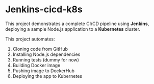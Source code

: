 # Jenkins-cicd-k8s
This project demonstrates a complete CI/CD pipeline using **Jenkins**, deploying a sample Node.js application to a **Kubernetes** cluster.

This project automates:

1. Cloning code from GitHub
2. Installing Node.js dependencies
3. Running tests (dummy for now)
4. Building Docker image
5. Pushing image to DockerHub
6. Deploying the app to Kubernetes

